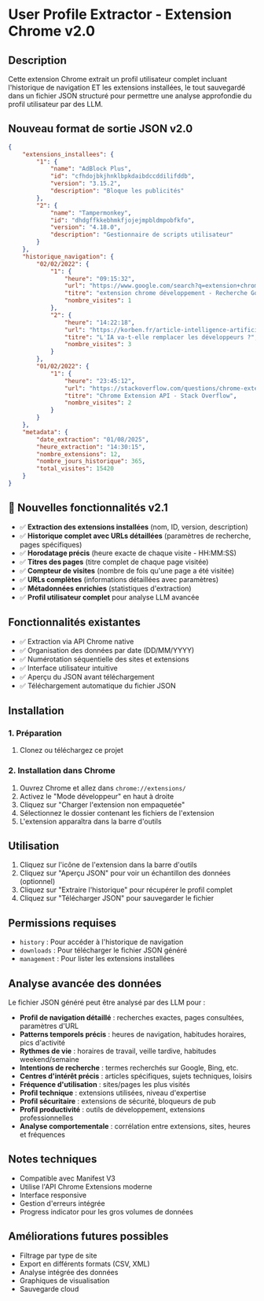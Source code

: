 # User Profile Extractor - Extension Chrome v2.0

## Description
Cette extension Chrome extrait un profil utilisateur complet incluant l'historique de navigation ET les extensions installées, le tout sauvegardé dans un fichier JSON structuré pour permettre une analyse approfondie du profil utilisateur par des LLM.

## Nouveau format de sortie JSON v2.0
```json
{
    "extensions_installees": {
        "1": {
            "name": "AdBlock Plus",
            "id": "cfhdojbkjhnklbpkdaibdccddilifddb",
            "version": "3.15.2",
            "description": "Bloque les publicités"
        },
        "2": {
            "name": "Tampermonkey",
            "id": "dhdgffkkebhmkfjojejmpbldmpobfkfo",
            "version": "4.18.0",
            "description": "Gestionnaire de scripts utilisateur"
        }
    },
    "historique_navigation": {
        "02/02/2022": {
            "1": {
                "heure": "09:15:32",
                "url": "https://www.google.com/search?q=extension+chrome+développement",
                "titre": "extension chrome développement - Recherche Google",
                "nombre_visites": 1
            },
            "2": {
                "heure": "14:22:18", 
                "url": "https://korben.fr/article-intelligence-artificielle.html",
                "titre": "L'IA va-t-elle remplacer les développeurs ?",
                "nombre_visites": 3
            }
        },
        "01/02/2022": {
            "1": {
                "heure": "23:45:12",
                "url": "https://stackoverflow.com/questions/chrome-extension-api",
                "titre": "Chrome Extension API - Stack Overflow", 
                "nombre_visites": 2
            }
        }
    },
    "metadata": {
        "date_extraction": "01/08/2025",
        "heure_extraction": "14:30:15",
        "nombre_extensions": 12,
        "nombre_jours_historique": 365,
        "total_visites": 15420
    }
}
```

## 🚀 Nouvelles fonctionnalités v2.1
- ✅ **Extraction des extensions installées** (nom, ID, version, description)
- ✅ **Historique complet avec URLs détaillées** (paramètres de recherche, pages spécifiques)
- ✅ **Horodatage précis** (heure exacte de chaque visite - HH:MM:SS)
- ✅ **Titres des pages** (titre complet de chaque page visitée)
- ✅ **Compteur de visites** (nombre de fois qu'une page a été visitée)
- ✅ **URLs complètes** (informations détaillées avec paramètres)
- ✅ **Métadonnées enrichies** (statistiques d'extraction)
- ✅ **Profil utilisateur complet** pour analyse LLM avancée

## Fonctionnalités existantes
- ✅ Extraction via API Chrome native
- ✅ Organisation des données par date (DD/MM/YYYY)
- ✅ Numérotation séquentielle des sites et extensions
- ✅ Interface utilisateur intuitive
- ✅ Aperçu du JSON avant téléchargement
- ✅ Téléchargement automatique du fichier JSON

## Installation

### 1. Préparation
1. Clonez ou téléchargez ce projet


### 2. Installation dans Chrome
1. Ouvrez Chrome et allez dans `chrome://extensions/`
2. Activez le "Mode développeur" en haut à droite
3. Cliquez sur "Charger l'extension non empaquetée"
4. Sélectionnez le dossier contenant les fichiers de l'extension
5. L'extension apparaîtra dans la barre d'outils

## Utilisation
1. Cliquez sur l'icône de l'extension dans la barre d'outils
2. Cliquez sur "Aperçu JSON" pour voir un échantillon des données (optionnel)
3. Cliquez sur "Extraire l'historique" pour récupérer le profil complet
4. Cliquez sur "Télécharger JSON" pour sauvegarder le fichier

## Permissions requises
- `history` : Pour accéder à l'historique de navigation
- `downloads` : Pour télécharger le fichier JSON généré
- `management` : Pour lister les extensions installées

## Analyse avancée des données
Le fichier JSON généré peut être analysé par des LLM pour :
- **Profil de navigation détaillé** : recherches exactes, pages consultées, paramètres d'URL
- **Patterns temporels précis** : heures de navigation, habitudes horaires, pics d'activité
- **Rythmes de vie** : horaires de travail, veille tardive, habitudes weekend/semaine
- **Intentions de recherche** : termes recherchés sur Google, Bing, etc.
- **Centres d'intérêt précis** : articles spécifiques, sujets techniques, loisirs
- **Fréquence d'utilisation** : sites/pages les plus visités
- **Profil technique** : extensions utilisées, niveau d'expertise
- **Profil sécuritaire** : extensions de sécurité, bloqueurs de pub
- **Profil productivité** : outils de développement, extensions professionnelles
- **Analyse comportementale** : corrélation entre extensions, sites, heures et fréquences

## Notes techniques
- Compatible avec Manifest V3
- Utilise l'API Chrome Extensions moderne
- Interface responsive
- Gestion d'erreurs intégrée
- Progress indicator pour les gros volumes de données

## Améliorations futures possibles
- Filtrage par type de site
- Export en différents formats (CSV, XML)
- Analyse intégrée des données
- Graphiques de visualisation
- Sauvegarde cloud
